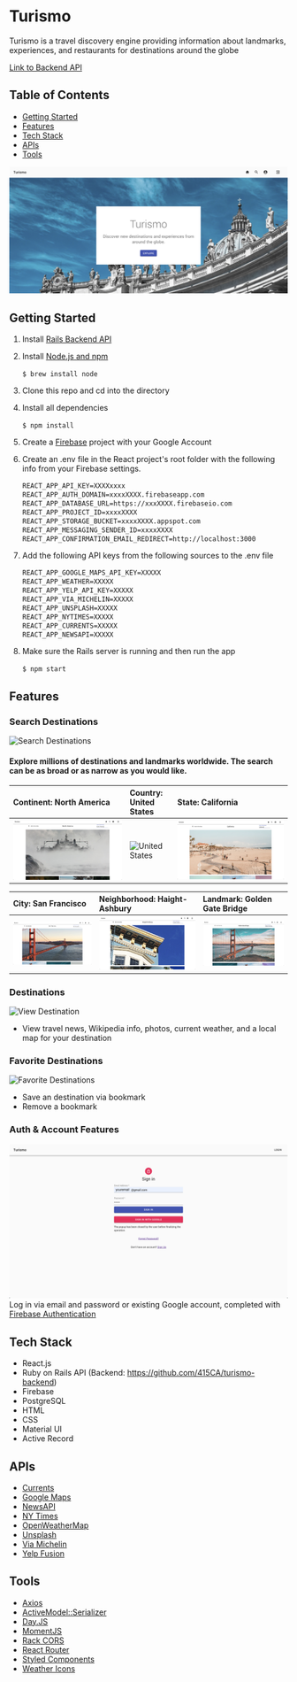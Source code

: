 # Turismo

Turismo is a travel discovery engine providing information about landmarks, experiences, and restaurants for destinations around the globe

[Link to Backend API](https://github.com/415CA/turismo-backend)


## Table of Contents
* [Getting Started](#getting-started)
* [Features](#features)
* [Tech Stack](#tech-stack)
* [APIs](#apis)
* [Tools](#tools)

![Turismo](src/images/header.png)

<a name="getting-started"/>

## Getting Started
1. Install [Rails Backend API](https://github.com/415CA/turismo-backend)
2. Install [Node.js and npm](https://www.npmjs.com/get-npm)

    ```$ brew install node```
    
3. Clone this repo and cd into the directory
4. Install all dependencies

    ```$ npm install```

5. Create a [Firebase](https://console.firebase.google.com/u/0/) project with your Google Account 
6. Create an .env file in the React project's root folder with the following info from your Firebase settings.
    ```
    REACT_APP_API_KEY=XXXXxxxx 
    REACT_APP_AUTH_DOMAIN=xxxxXXXX.firebaseapp.com
    REACT_APP_DATABASE_URL=https://xxxXXXX.firebaseio.com
    REACT_APP_PROJECT_ID=xxxxXXXX
    REACT_APP_STORAGE_BUCKET=xxxxXXXX.appspot.com
    REACT_APP_MESSAGING_SENDER_ID=xxxxXXXX
    REACT_APP_CONFIRMATION_EMAIL_REDIRECT=http://localhost:3000
    ```
6. Add the following API keys from the following sources to the .env file
    ```
    REACT_APP_GOOGLE_MAPS_API_KEY=XXXXX
    REACT_APP_WEATHER=XXXXX
    REACT_APP_YELP_API_KEY=XXXXX
    REACT_APP_VIA_MICHELIN=XXXXX
    REACT_APP_UNSPLASH=XXXXX
    REACT_APP_NYTIMES=XXXXX
    REACT_APP_CURRENTS=XXXXX
    REACT_APP_NEWSAPI=XXXXX
    ```
7. Make sure the Rails server is running and then run the app

    ```$ npm start```
    
<a name="features"/>

## Features

### Search Destinations
![Search Destinations](src/images/Search.gif)

#### Explore millions of destinations and landmarks worldwide. The search can be as broad or as narrow as you would like. 

|Continent: North America| Country: United States | State: California|
|:---|:---|:---|
|![North America](src/images/DestLevels/NorthAmerica.png)|![United States](src/images/DestLevels/UnitedStates.png)|![California](src/images/DestLevels/California.png)|

|City: San Francisco| Neighborhood: Haight-Ashbury| Landmark: Golden Gate Bridge|
|:---|:---|:---|
|![San Francisco](src/images/DestLevels/SanFrancisco.png)|![Haight-Ashbury](src/images/DestLevels/HaightAshbury.png)|![Golden Gate Bridge](src/images/DestLevels/GoldenGateBridge.png)|

### Destinations
![View Destination](src/images/FullPage.gif)
* View travel news, Wikipedia info, photos, current weather, and a local map for your destination

### Favorite Destinations
![Favorite Destinations](src/images/Destinations.gif)
* Save an destination via bookmark
* Remove a bookmark

### Auth & Account Features
![Auth & Account Features](src/images/SignInPage.png)
  Log in via email and password or existing Google account, completed with [Firebase Authentication](https://firebase.google.com/docs/auth)

<a name="tech-stack"/>

## Tech Stack
* React.js
* Ruby on Rails API (Backend: https://github.com/415CA/turismo-backend)
* Firebase
* PostgreSQL
* HTML
* CSS
* Material UI
* Active Record

<a name="apis"/>

## APIs
* [Currents](https://currentsapi.services/en)
* [Google Maps](https://developers.google.com/maps/documentation)
* [NewsAPI](https://newsapi.org/)
* [NY Times](https://developer.nytimes.com/apis)
* [OpenWeatherMap](https://openweathermap.org/api)
* [Unsplash](https://unsplash.com/developers)
* [Via Michelin](https://api.viamichelin.com/services/api-js/)
* [Yelp Fusion](https://www.yelp.com/fusion)

<a name="tools"/>

## Tools
* [Axios](https://www.npmjs.com/package/react-axios)
* [ActiveModel::Serializer](https://github.com/rails-api/active_model_serializers)
* [Day.JS](https://www.npmjs.com/package/dayjs)
* [MomentJS](https://momentjs.com/)
* [Rack CORS](https://github.com/cyu/rack-cors)
* [React Router](https://reacttraining.com/react-router/web/guides/quick-start)
* [Styled Components](https://styled-components.com/)
* [Weather Icons](https://erikflowers.github.io/weather-icons/)
